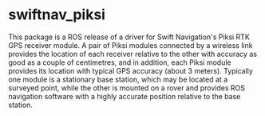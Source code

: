 # swiftnav_piksi
This package is a ROS release of a driver for Swift Navigation's Piksi RTK GPS receiver module.
A pair of Piksi modules connected by a wireless link provides the location of each receiver
relative to the other with accuracy as good as a couple of centimetres, and in addition,
each Piksi module provides its location with typical GPS accuracy (about 3 meters).
Typically one module is a stationary base station, which may be located at a surveyed point,
while the other is mounted on a rover and provides ROS navigation software with a highly
accurate position relative to the base station.
